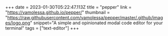 +++
date = 2023-01-30T05:22:47.113Z
title = "pepper"
link = "https://vamolessa.github.io/pepper/"
thumbnail = "https://raw.githubusercontent.com/vamolessa/pepper/master/.github/images/logo.png"
snippet="A simple and opinionated modal code editor for your terminal"
tags = ["text-editor"]
+++
